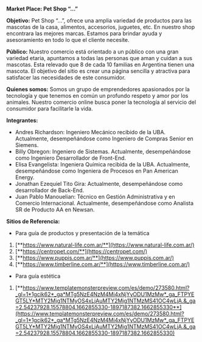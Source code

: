 ﻿**Market Place: Pet Shop “…”**

**Objetivo:** Pet Shop “…”, ofrece una amplia variedad de productos para las mascotas de la casa, alimentos, accesorios, juguetes, etc. En nuestro shop encontrara las mejores marcas. Estamos para brindar ayuda y asesoramiento en todo lo que el cliente necesite. 

**Público:** Nuestro comercio está orientado a un público con una gran variedad etaria, apuntamos a todas las personas que aman y cuidan a sus mascotas. Esta relevado que 8 de cada 10 familias en Argentina tienen una mascota. El objetivo del sitio es crear una página sencilla y atractiva para satisfacer las necesidades de este consumidor. 

**Quienes somos:** Somos un grupo de emprendedores apasionados por la tecnología y que tenemos en común un profundo respeto y amor por los animales. Nuestro comercio online busca poner la tecnología al servicio del consumidor para facilitarle la vida.  

**Integrantes:**

- Andres Richardson: Ingeniero Mecánico recibido de la UBA. Actualmente, desempeñándose como Ingeniero de Compras Senior en Siemens.
- Billy Obregon: Ingeniero de Sistemas. Actualmente, desempeñándose como Ingeniero Desarrollador de Front-End.
- Elisa Evangelista: Ingeniera Química recibida de la UBA. Actualmente, desempeñándose como Ingeniera de Procesos en Pan American Energy.
- Jonathan Ezequiel Tito Gira: Actualmente, desempeñándose como desarrollador de Back-End.
- Juan Pablo Manouelian: Técnico en Gestión Administrativa y en Comercio Internacional. Actualmente, desempeñándose como Analista SR de Producto AA en Newsan.

**Sitios de Referencia:**

- Para guía de productos y presentación de la temática
1. [**https://www.natural-life.com.ar/**](https://www.natural-life.com.ar/)
1. [**https://centropet.com/**](https://centropet.com/)
1. [**https://www.puppis.com.ar/**](https://www.puppis.com.ar/)
1. [**https://www.timberline.com.ar/**](https://www.timberline.com.ar/)

- Para guía estética 
1. [**https://www.templatemonsterpreview.com/es/demo/273580.html?_gl=1*1gcik62*_ga*MTg5NzE4NzM4Mi4xNjYyODU1MzMw*_ga_FTPYEGT5LY*MTY2Mjg1NTMyOS4xLjAuMTY2Mjg1NTMzMS41OC4wLjA.&_ga=2.54237928.15578804.1662855330-1897187382.1662855330**](https://www.templatemonsterpreview.com/es/demo/273580.html?_gl=1*1gcik62*_ga*MTg5NzE4NzM4Mi4xNjYyODU1MzMw*_ga_FTPYEGT5LY*MTY2Mjg1NTMyOS4xLjAuMTY2Mjg1NTMzMS41OC4wLjA.&_ga=2.54237928.15578804.1662855330-1897187382.1662855330)


